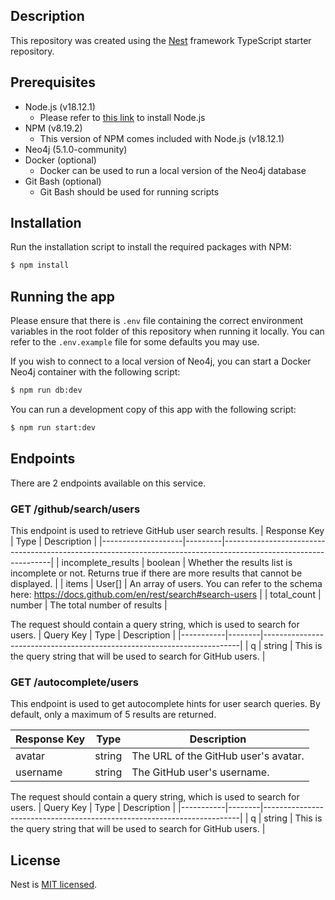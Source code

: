## Description

This repository was created using the [Nest](https://github.com/nestjs/nest) framework TypeScript starter repository.

## Prerequisites

- Node.js (v18.12.1)
  - Please refer to [this link](https://nodejs.org/en/download/) to install Node.js
- NPM (v8.19.2)
  - This version of NPM comes included with Node.js (v18.12.1)
- Neo4j (5.1.0-community)
- Docker (optional)
  - Docker can be used to run a local version of the Neo4j database
- Git Bash (optional)
  - Git Bash should be used for running scripts


## Installation
Run the installation script to install the required packages with NPM:
```bash
$ npm install
```

## Running the app
Please ensure that there is `.env` file containing the correct environment variables in the root folder of this repository when running it locally. You can refer to the `.env.example` file for some defaults you may use.

If you wish to connect to a local version of Neo4j, you can start a Docker Neo4j container with the following script:

```bash
$ npm run db:dev
```

You can run a development copy of this app with the following script:
```bash
$ npm run start:dev
```
## Endpoints
There are 2 endpoints available on this service.
### GET /github/search/users
This endpoint is used to retrieve GitHub user search results. 
| Response Key       | Type    | Description                                                                                                     |
|--------------------|---------|-----------------------------------------------------------------------------------------------------------------|
| incomplete_results | boolean | Whether the results list is incomplete or not. Returns true if there are more results that cannot be displayed. |
| items              | User[]  | An array of users. You can refer to the schema here: https://docs.github.com/en/rest/search#search-users        |
| total_count        | number  | The total number of results                                                                                     |

The request should contain a query string, which is used to search for users.
| Query Key | Type   | Description                                                            |
|-----------|--------|------------------------------------------------------------------------|
| q         | string | This is the query string that will be used to search for GitHub users. |

### GET /autocomplete/users
This endpoint is used to get autocomplete hints for user search queries. By default, only a maximum of 5 results are returned. 

| Response Key | Type   | Description                          |
|--------------|--------|--------------------------------------|
| avatar       | string | The URL of the GitHub user's avatar. |
| username     | string | The GitHub user's username.          |

The request should contain a query string, which is used to search for users.
| Query Key | Type   | Description                                                            |
|-----------|--------|------------------------------------------------------------------------|
| q         | string | This is the query string that will be used to search for GitHub users. |

## License

Nest is [MIT licensed](LICENSE).
